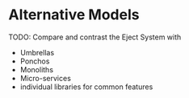 # Alternative Models

TODO: Compare and contrast the Eject System with

- Umbrellas
- Ponchos
- Monoliths
- Micro-services
- individual libraries for common features
